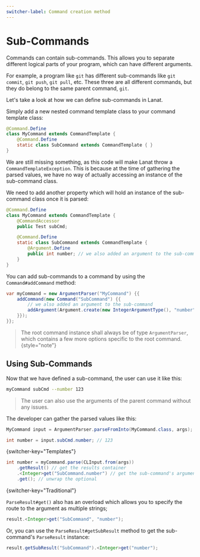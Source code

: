 ```yaml
---
switcher-label: Command creation method
---
```


# Sub-Commands

Commands can contain sub-commands. This allows you to separate different logical parts of your program, which can
have different arguments.

For example, a program like `git` has different sub-commands like `git commit`, `git push`, `git pull`, etc.
These three are all different commands, but they do belong to the same parent command, `git`.

Let's take a look at how we can define sub-commands in Lanat.


<chapter switcher-key="Templates">
<title>Defining Sub-Commands</title>

Simply add a new nested command template class to your command template class:

````Java
@Command.Define
class MyCommand extends CommandTemplate {
	@Command.Define
	static class SubCommand extends CommandTemplate { }
}
````

We are still missing something, as this code will make Lanat throw a ``CommandTemplateException``.
This is because at the time of gathering the parsed values, we have no way of actually accessing an instance
of the sub-command class.

We need to add another property which will hold an instance of the sub-command class once it is parsed:

````Java
@Command.Define
class MyCommand extends CommandTemplate {
	@CommandAccessor
	public Test subCmd;

	@Command.Define
	static class SubCommand extends CommandTemplate {
		@Argument.Define
		public int number; // we also added an argument to the sub-command
	}
}
````

</chapter>


<chapter switcher-key="Traditional">
<title>Defining Sub-Commands</title>

You can add sub-commands to a command by using the ``Command#addCommand`` method:

````Java
var myCommand = new ArgumentParser("MyCommand") {{
	addCommand(new Command("SubCommand") {{
		// we also added an argument to the sub-command
		addArgument(Argument.create(new IntegerArgumentType(), "number"));
	}});
}};
````

</chapter>

> The root command instance shall always be of type ``ArgumentParser``, which contains a few more options
> specific to the root command.
> {style="note"}



## Using Sub-Commands

Now that we have defined a sub-command, the user can use it like this:

````Bash
myCommand subCmd --number 123
````

> The user can also use the arguments of the parent command without any issues.

The developer can gather the parsed values like this:

````Java
MyCommand input = ArgumentParser.parseFromInto(MyCommand.class, args);

int number = input.subCmd.number; // 123
````
{switcher-key="Templates"}


````Java
int number = myCommand.parse(CLInput.from(args))
	.getResult() // get the results container
	.<Integer>get("SubCommand.number") // get the sub-command's argument value
	.get(); // unwrap the optional
````
{switcher-key="Traditional"}

<tip switcher-key="Traditional">

``ParseResult#get()`` also has an overload which allows you to specify the route to the argument as multiple strings;

```Java
result.<Integer>get("SubCommand", "number");
```

Or, you can use the ``ParseResult#getSubResult`` method to get the sub-command's ``ParseResult`` instance:

```Java
result.getSubResult("SubCommand").<Integer>get("number");
```

</tip>

